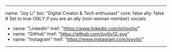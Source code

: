 <!-- This is a sample file to guide new members on how to add themselves to the community page. -->
---
name: "Joy Li"
bio: "Digital Creator & Tech enthusiast"
core: false
ally: false          # Set to true ONLY if you are an ally (non-woman member)
socials:
  - name: "LinkedIn"
    href: "https://www.linkedin.com/in/joylijy/"
  - name: "GitHub"
    href: "https://github.com/joylijy12-svg"
  - name: "Instagram"
    href: "https://www.instagram.com/joyyliii/"
---
